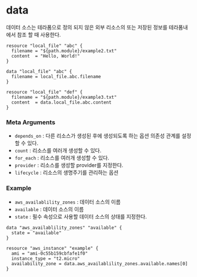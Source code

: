 # data

데이터 소스는 테라폼으로 정의 되지 않은 외부 리소스의 또는 저장된 정보를 테라폼내에서 참조 할 때 사용한다.

```BNF
resource "local_file" "abc" {
  filename = "${path.module}/example2.txt"
  content  = "Hello, World!"
}

data "local_file" "abc" {
  filename = local_file.abc.filename
}

resource "local_file" "def" {
  filename = "${path.module}/example3.txt"
  content  = data.local_file.abc.content
}
```

### Meta Arguments
- `depends_on` : 다른 리소스가 생성된 후에 생성되도록 하는 옵션 의존성 관계를 설정할 수 있다.
- `count` : 리소스를 여러개 생성할 수 있다.
- `for_each` : 리소스를 여러개 생성할 수 있다.
- `provider` : 리소스를 생성할 provider를 지정한다.
- `lifecycle` : 리소스의 생명주기를 관리하는 옵션


### Example

- `aws_availablility_zones` : 데이터 소스의 이름
- `available` : 데이터 소스의 이름
- `state` : 필수 속성으로 사용할 데이터 소스의 상태를 지정한다.

```BNF
data "aws_availablility_zones" "available" {
  state = "available"
}

resource "aws_instance" "example" {
  ami = "ami-0c55b159cbfafe1f0"
  instance_type = "t2.micro"
  availability_zone = data.aws_availablility_zones.available.names[0]
}
```

